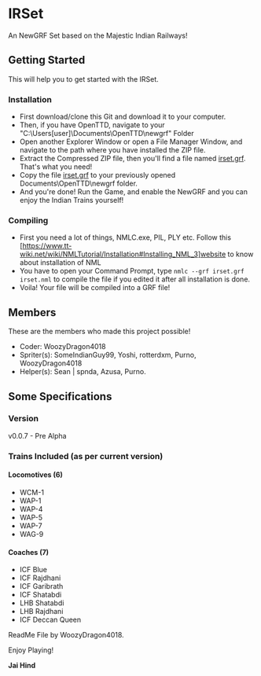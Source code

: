 # IRSet
An NewGRF Set based on the Majestic Indian Railways!
## Getting Started
This will help you to get started with the IRSet.
### Installation
* First download/clone this Git and download it to your computer.
* Then, if you have OpenTTD, navigate to your "C:\Users\[user]\Documents\OpenTTD\newgrf" Folder
* Open another Explorer Window or open a File Manager Window, and navigate to the path where you have installed the ZIP file.
* Extract the Compressed ZIP file, then you'll find a file named [irset.grf](irset.grf). That's what you need!
* Copy the file [irset.grf](irset.grf) to your previously opened Documents\OpenTTD\newgrf folder.
* And you're done! Run the Game, and enable the NewGRF and you can enjoy the Indian Trains yourself!

### Compiling
* First you need a lot of things, NMLC.exe, PIL, PLY etc. Follow this [https://www.tt-wiki.net/wiki/NMLTutorial/Installation#Installing_NML_3]website to know about installation of NML
* You have to open your Command Prompt, type `nmlc --grf irset.grf irset.nml` to compile the file if you edited it after all installation is done.
* Voila! Your file will be compiled into a GRF file!

## Members
These are the members who made this project possible!
* Coder: WoozyDragon4018
* Spriter(s): SomeIndianGuy99, Yoshi, rotterdxm, Purno, WoozyDragon4018
* Helper(s): Sean | spnda, Azusa, Purno.

## Some Specifications
### Version
v0.0.7 - Pre Alpha

### Trains Included (as per current version)
#### Locomotives (6)
* WCM-1
* WAP-1
* WAP-4
* WAP-5
* WAP-7
* WAG-9

#### Coaches (7)
* ICF Blue
* ICF Rajdhani
* ICF Garibrath
* ICF Shatabdi
* LHB Shatabdi
* LHB Rajdhani
* ICF Deccan Queen

ReadMe File by WoozyDragon4018.

Enjoy Playing!

**Jai Hind**

